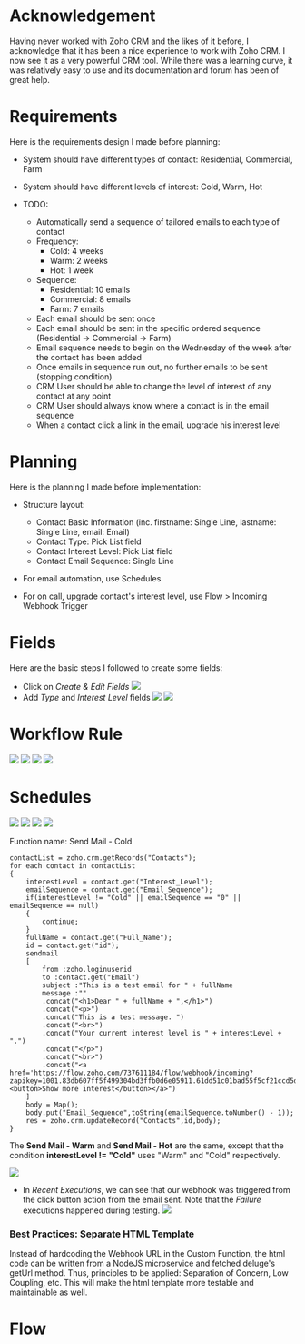 # Acknowledgement
Having never worked with Zoho CRM and the likes of it before, I acknowledge that it has been a nice experience to work with Zoho CRM. I now see it as a very powerful CRM tool. While there was a learning curve, it was relatively easy to use and its documentation and forum has been of great help.

# Requirements
Here is the requirements design I made before planning:
- System should have different types of contact: Residential, Commercial, Farm

- System should have different levels of interest: Cold, Warm, Hot

- TODO: 
    - Automatically send a sequence of tailored emails to each type of contact
    - Frequency:
        - Cold: 4 weeks
        - Warm: 2 weeks
        - Hot: 1 week
    - Sequence:
        - Residential: 10 emails
        - Commercial: 8 emails
        - Farm: 7 emails
    - Each email should be sent once
    - Each email should be sent in the specific ordered sequence (Residential -> Commercial -> Farm)
    - Email sequence needs to begin on the Wednesday of the week after the contact has been added
    - Once emails in sequence run out, no further emails to be sent (stopping condition)
    - CRM User should be able to change the level of interest of any contact at any point
    - CRM User should always know where a contact is in the email sequence
    - When a contact click a link in the email, upgrade his interest level

# Planning
Here is the planning I made before implementation:
- Structure layout:
    - Contact Basic Information (inc. firstname: Single Line, lastname: Single Line, email: Email)
    - Contact Type: Pick List field
    - Contact Interest Level: Pick List field
    - Contact Email Sequence: Single Line

- For email automation, use Schedules
- For on call, upgrade contact's interest level, use Flow > Incoming Webhook Trigger

# Fields
Here are the basic steps I followed to create some fields:
- Click on *Create & Edit Fields*
![](zoho-crm-report-resources/0.5.png)
- Add *Type* and *Interest Level* fields
![](zoho-crm-report-resources/1.png)
![](zoho-crm-report-resources/2.png)

# Workflow Rule
![](zoho-crm-report-resources/3.png)
![](zoho-crm-report-resources/4.png)
![](zoho-crm-report-resources/5.png)
![](zoho-crm-report-resources/6.png)

# Schedules
![](zoho-crm-report-resources/7.png)
![](zoho-crm-report-resources/8.png)
![](zoho-crm-report-resources/9.png)
![](zoho-crm-report-resources/10.png)

Function name: Send Mail - Cold
```
contactList = zoho.crm.getRecords("Contacts");
for each contact in contactList
{
	interestLevel = contact.get("Interest_Level");
	emailSequence = contact.get("Email_Sequence");
	if(interestLevel != "Cold" || emailSequence == "0" || emailSequence == null)
	{
		continue;
	}
	fullName = contact.get("Full_Name");
	id = contact.get("id");
	sendmail
	[
		from :zoho.loginuserid
		to :contact.get("Email")
		subject :"This is a test email for " + fullName
		message :""
		.concat("<h1>Dear " + fullName + ",</h1>")
		.concat("<p>")
		.concat("This is a test message. ")
		.concat("<br>")
		.concat("Your current interest level is " + interestLevel + ".")
		.concat("</p>")
		.concat("<br>")
		.concat("<a href='https://flow.zoho.com/737611184/flow/webhook/incoming?zapikey=1001.83db607ff5f499304bd3ffb0d6e05911.61dd51c01bad55f5cf21ccd5de1ec131&isdebug=false&contact="+id+"'><button>Show more interest</button></a>")
	]
	body = Map();
	body.put("Email_Sequence",toString(emailSequence.toNumber() - 1));
	res = zoho.crm.updateRecord("Contacts",id,body);
}
```
The **Send Mail - Warm** and **Send Mail - Hot** are the same, except that the condition **interestLevel != "Cold"** uses "Warm" and "Cold" respectively. 

![](zoho-crm-report-resources/11.png)

- In *Recent Executions*, we can see that our webhook was triggered from the click button action from the email sent. Note that the *Failure* executions happened during testing. 
![](zoho-crm-report-resources/12.png)


### Best Practices: Separate HTML Template
Instead of hardcoding the Webhook URL in the Custom Function, the html code can be written from a NodeJS microservice and fetched deluge's getUrl method. Thus, principles to be applied: Separation of Concern, Low Coupling, etc. This will make the html template more testable and maintainable as well.

# Flow